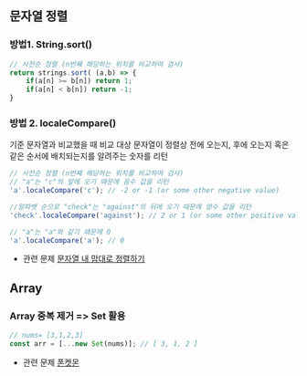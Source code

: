 ## 문자열 정렬

### 방법1. String.sort()
```js
// 사전순 정렬 (n번째 해당하는 위치를 비교하여 검사)
return strings.sort( (a,b) => {
    if(a[n] >= b[n]) return 1;
    if(a[n] < b[n]) return -1;
}
```
### 방법 2. localeCompare()
기준 문자열과 비교했을 때 비교 대상 문자열이 정렬상 전에 오는지, 후에 오는지 혹은 같은 순서에 배치되는지를 알려주는 숫자를 리턴
```js
// 사전순 정렬 (n번째 해당하는 위치를 비교하여 검사)
// "a"는 "c"의 앞에 오기 때문에 음수 값을 리턴
'a'.localeCompare('c'); // -2 or -1 (or some other negative value)

//알파벳 순으로 "check"는 "against"의 뒤에 오기 때문에 양수 값을 리턴
'check'.localeCompare('against'); // 2 or 1 (or some other positive value)

// "a"는 "a"와 같기 때문에 0
'a'.localeCompare('a'); // 0
```

* 관련 문제 
[문자열 내 맘대로 정렬하기](https://programmers.co.kr/learn/courses/30/lessons/12915?language=javascript)

## Array

### Array 중복 제거 => Set 활용
```js
// nums= [3,1,2,3]
const arr = [...new Set(nums)]; // [ 3, 1, 2 ]
```
* 관련 문제 
[폰켓몬](https://programmers.co.kr/learn/courses/30/lessons/1845)
